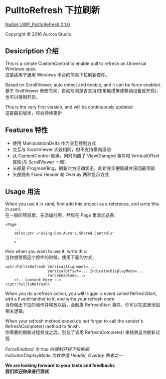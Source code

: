 # PulltoRefresh 下拉刷新

[NuGet UWP_PulltoRefresh 0.1.0 ](https://www.nuget.org/packages/PulltoRefresh/0.1.0 "UWP_PulltoRefresh")   

Copyright &copy; 2016 Aurora Studio.

## Desicription 介绍

This is a simple CustomControl to enable pull to refresh on Universal Windows apps.   
这是适用于通用 Windows 平台的简易下拉刷新控件。

Based on ScrollViewer, auto detect and enable, and it can be force enabled.   
基于 SrollViewer 修改而来，自动检测是否支持(使用触摸屏或移动设备就开启)，也可以强制开启。

This is the very first version, and will be continuously updated   
这是最初版本，将会持续更新

## Features 特性

 - 使用 ManipulationDelta 作为交互控制方式
 - 交互与 ScrollViewer 大致相同，但不支持横向滚动
 - 从 ContentControl 继承，同时内置了 ViewChanged 事件和 VerticalOffset 属性(与 ScrollViewer 一致)
 - 头部是 ProgressRing，刷新时为活动状态，刷新完毕便隐藏并滚回最顶部
 - 头部拥有 Fixed Header 和 Overlay 两种显示方式

## Usage 用法

When you use it in xaml, first add this project as a reference, and write this in xaml:   
在一般的项目里，先添加引用，然后在 Page 里添加这条:

    <Page
        ...
        xmlns:ptr ="using:Com.Aurora.Shared.Controls"
        ...
        >
    

then when you want to use it, write this:   
当你想使用这个控件的时候，使用下面的方式:

    <ptr:PulltoRefresh VerticalAlignment=...
                       VerticalOffset=... IndicatorDisplayMode=...
                       ForceEnabled=...>
        <!-- Content Here -->
    </ptr:PulltoRefresh>

When you do a refresh action, you will trigger a event called RefreshStart, add a EventHandler to it, and write your refresh code.   
当你做出下拉的动作并释放以后，会触发 RefreshStart 事件，你可以在这里添加相关逻辑。

When your refresh method ended,do not forget to call the sender's RefreshComplete() method to finish.   
你需要的刷新过程完成之后，别忘了调用 RefreshComplete() 来结束这次刷新过程.  

*ForceEnabled 为 true 时强制开启下拉刷新*   
*IndicatorDisplayMode 为枚举值 Header, Overlay 两者之一*

**We are looking forward to your tests and feedbacks**   
**我们欢迎你来进行测试**
